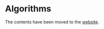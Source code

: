 # Algorithms

The contents have been moved to the [website](https://techinterviewhandbook.org/algorithms/algorithms-introduction).

<!-- TODO: Remove in future -->
